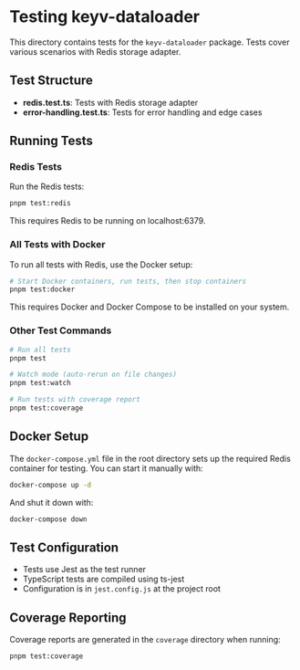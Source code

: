# Testing keyv-dataloader

This directory contains tests for the `keyv-dataloader` package. Tests cover various scenarios with Redis storage adapter.

## Test Structure

- **redis.test.ts**: Tests with Redis storage adapter
- **error-handling.test.ts**: Tests for error handling and edge cases

## Running Tests

### Redis Tests

Run the Redis tests:

```bash
pnpm test:redis
```

This requires Redis to be running on localhost:6379.

### All Tests with Docker

To run all tests with Redis, use the Docker setup:

```bash
# Start Docker containers, run tests, then stop containers
pnpm test:docker
```

This requires Docker and Docker Compose to be installed on your system.

### Other Test Commands

```bash
# Run all tests
pnpm test

# Watch mode (auto-rerun on file changes)
pnpm test:watch

# Run tests with coverage report
pnpm test:coverage
```

## Docker Setup

The `docker-compose.yml` file in the root directory sets up the required Redis container for testing. You can start it manually with:

```bash
docker-compose up -d
```

And shut it down with:

```bash
docker-compose down
```

## Test Configuration

- Tests use Jest as the test runner
- TypeScript tests are compiled using ts-jest
- Configuration is in `jest.config.js` at the project root

## Coverage Reporting

Coverage reports are generated in the `coverage` directory when running:

```bash
pnpm test:coverage
```
